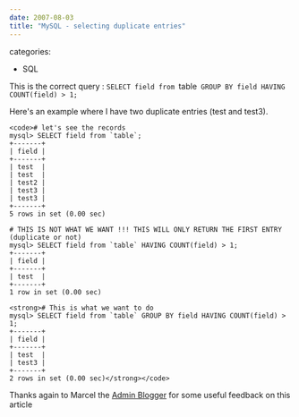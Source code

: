 ```yaml
---
date: 2007-08-03
title: "MySQL - selecting duplicate entries"
---
```








categories:
- SQL


This is the correct query :
`SELECT field from `table` GROUP BY field HAVING COUNT(field) > 1;`

Here's an example where I have two duplicate entries (test and test3).


    
    <code># let's see the records
    mysql> SELECT field from `table`;
    +-------+
    | field |
    +-------+
    | test  | 
    | test  | 
    | test2 | 
    | test3 | 
    | test3 | 
    +-------+
    5 rows in set (0.00 sec)
    
    # THIS IS NOT WHAT WE WANT !!! THIS WILL ONLY RETURN THE FIRST ENTRY (duplicate or not)
    mysql> SELECT field from `table` HAVING COUNT(field) > 1;
    +-------+
    | field |
    +-------+
    | test  | 
    +-------+
    1 row in set (0.00 sec)
    
    <strong># This is what we want to do
    mysql> SELECT field from `table` GROUP BY field HAVING COUNT(field) > 1;
    +-------+
    | field |
    +-------+
    | test  | 
    | test3 | 
    +-------+
    2 rows in set (0.00 sec)</strong></code>



Thanks again to Marcel the [Admin Blogger](http://www.adminblogger.de/blog/) for some useful feedback on this article
